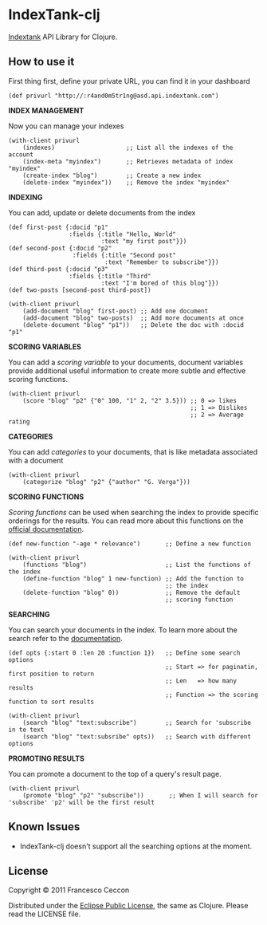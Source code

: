 IndexTank-clj
==========

[Indextank](https://indextank.com/) API Library for Clojure.

How to use it
----------

First thing first, define your private URL, you can find it in your
dashboard

    (def privurl "http://:r4and0m5tr1ng@asd.api.indextank.com")
    

**INDEX MANAGEMENT**
   
Now you can manage your indexes

    (with-client privurl
        (indexes)                    ;; List all the indexes of the account
        (index-meta "myindex")       ;; Retrieves metadata of index "myindex"
        (create-index "blog")        ;; Create a new index
        (delete-index "myindex"))    ;; Remove the index "myindex"
	
	
**INDEXING**

You can add, update or delete documents from the index

    (def first-post {:docid "p1" 
                     :fields {:title "Hello, World"
                              :text "my first post"}})
    (def second-post {:docid "p2"
                      :fields {:title "Second post"
                               :text "Remember to subscribe"}})
    (def third-post {:docid "p3"
                     :fields {:title "Third"
                              :text "I'm bored of this blog"}})
    (def two-posts [second-post third-post])
    
    (with-client privurl
        (add-document "blog" first-post) ;; Add one document
        (add-document "blog" two-posts)  ;; Add more documents at once
        (delete-document "blog" "p1"))   ;; Delete the doc with :docid "p1"

**SCORING VARIABLES**

You can add a *scoring variable* to your documents, document variables
provide additional useful information to create more subtle and
effective scoring functions.

    (with-client privurl
        (score "blog" "p2" {"0" 100, "1" 2, "2" 3.5})) ;; 0 => likes
                                                       ;; 1 => Dislikes
                                                       ;; 2 => Average rating

**CATEGORIES**

You can add *categories* to your documents, that is like metadata
associated with a document

    (with-client privurl
        (categorize "blog" "p2" {"author" "G. Verga"}))
	

**SCORING FUNCTIONS**

*Scoring functions* can be used when searching the index to provide
 specific orderings for the results. You can read more about this
 functions on the
 [official documentation](http://indextank.com/documentation/function-definition).

    (def new-function "-age * relevance")       ;; Define a new function
    
    (with-client privurl
        (functions "blog")                      ;; List the functions of the index
        (define-function "blog" 1 new-function) ;; Add the function to
                                                ;; the index
        (delete-function "blog" 0))             ;; Remove the default
                                                ;; scoring function

**SEARCHING**

You can search your documents in the index. To learn more about the
search refer to the
[documentation](http://indextank.com/documentation/api#searching).

    (def opts {:start 0 :len 20 :function 1})   ;; Define some search options
                                                ;; Start => for paginatin, first position to return
                                                ;; Len   => how many results
                                                ;; Function => the scoring function to sort results
    
    (with-client privurl
        (search "blog" "text:subscribe")        ;; Search for 'subscribe in te text
        (search "blog" "text:subsribe" opts))   ;; Search with different options
	
	

**PROMOTING RESULTS**

You can promote a document to the top of a query's result page.

    (with-client privurl
        (promote "blog" "p2" "subscribe"))       ;; When I will search for 'subscribe' 'p2' will be the first result
	

Known Issues
----------


* IndexTank-clj doesn't support all the searching options at the moment.

License
----------

Copyright © 2011 Francesco Ceccon

Distributed under the [Eclipse Public License](http://www.opensource.org/licenses/eclipse-1.0), the same as Clojure. Please read the LICENSE file.



